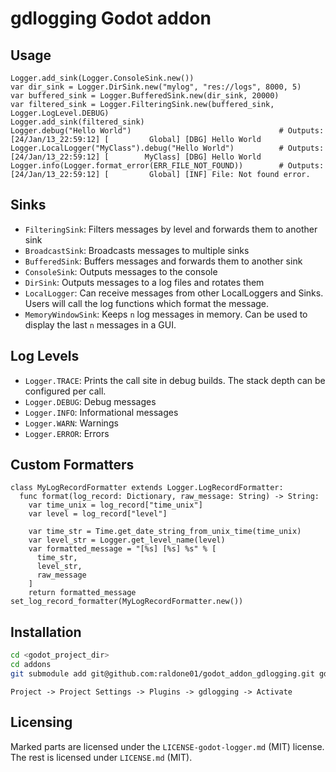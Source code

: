 # gdlogging Godot addon

## Usage

```gdscript
Logger.add_sink(Logger.ConsoleSink.new())
var dir_sink = Logger.DirSink.new("mylog", "res://logs", 8000, 5)
var buffered_sink = Logger.BufferedSink.new(dir_sink, 20000)
var filtered_sink = Logger.FilteringSink.new(buffered_sink, Logger.LogLevel.DEBUG)
Logger.add_sink(filtered_sink)
Logger.debug("Hello World")                                 # Outputs: [24/Jan/13_22:59:12] [         Global] [DBG] Hello World
Logger.LocalLogger("MyClass").debug("Hello World")          # Outputs: [24/Jan/13_22:59:12] [        MyClass] [DBG] Hello World
Logger.info(Logger.format_error(ERR_FILE_NOT_FOUND))        # Outputs: [24/Jan/13_22:59:12] [         Global] [INF] File: Not found error.
```

## Sinks

* `FilteringSink`: Filters messages by level and forwards them to another sink
* `BroadcastSink`: Broadcasts messages to multiple sinks
* `BufferedSink`: Buffers messages and forwards them to another sink
* `ConsoleSink`: Outputs messages to the console
* `DirSink`: Outputs messages to a log files and rotates them
* `LocalLogger`: Can receive messages from other LocalLoggers and Sinks. Users will call the log functions which format the message.
* `MemoryWindowSink`: Keeps `n` log messages in memory. Can be used to display the last `n` messages in a GUI.

## Log Levels

* `Logger.TRACE`: Prints the call site in debug builds. The stack depth can be configured per call.
* `Logger.DEBUG`: Debug messages
* `Logger.INFO`: Informational messages
* `Logger.WARN`: Warnings
* `Logger.ERROR`: Errors

## Custom Formatters

```gdscript
class MyLogRecordFormatter extends Logger.LogRecordFormatter:
  func format(log_record: Dictionary, raw_message: String) -> String:
    var time_unix = log_record["time_unix"]
    var level = log_record["level"]

    var time_str = Time.get_date_string_from_unix_time(time_unix)
    var level_str = Logger.get_level_name(level)
    var formatted_message = "[%s] [%s] %s" % [
      time_str,
      level_str,
      raw_message
    ]
    return formatted_message
set_log_record_formatter(MyLogRecordFormatter.new())
```

## Installation

```bash
cd <godot_project_dir>
cd addons
git submodule add git@github.com:raldone01/godot_addon_gdlogging.git gdlogging
```

`Project -> Project Settings -> Plugins -> gdlogging -> Activate`

## Licensing

Marked parts are licensed under the `LICENSE-godot-logger.md` (MIT) license.
The rest is licensed under `LICENSE.md` (MIT).
